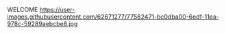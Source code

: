 WELCOME
https://user-images.githubusercontent.com/62671277/77582471-bc0dba00-6edf-11ea-978c-59289aebcbe8.jpg
